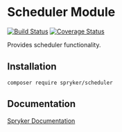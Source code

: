 # Scheduler Module
[![Build Status](https://travis-ci.org/spryker/scheduler.svg)](https://travis-ci.org/spryker/scheduler)
[![Coverage Status](https://coveralls.io/repos/github/spryker/scheduler/badge.svg)](https://coveralls.io/github/spryker/scheduler)

Provides scheduler functionality.

## Installation

```
composer require spryker/scheduler
```

## Documentation

[Spryker Documentation](https://academy.spryker.com/developing_with_spryker/module_guide/modules.html)
